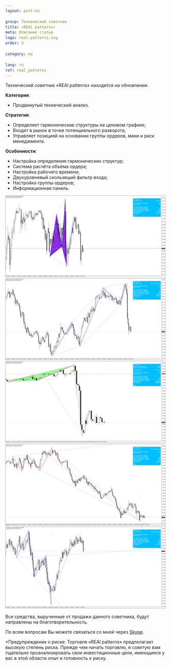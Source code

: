 ```yaml
---
layout: post-ea

group: Технический советник
title: «REAl patterns»
meta: Описание статьи
logo: real-patterns.svg
order: 3

category: ea

lang: ru
ref: real_patterns
---
```


Технический советник «REAl patterns» находится на обновлении.


**Категория**:
  - Продвинутый технический анализ.

**Стратегия**:
  - Определяет гармонические структуры на ценовом графике;
  - Входит в рынок в точке потенциального разворота;
  - Управляет позицией на основании группы ордеров, мани и риск менеджмента.

**Особенности**:
  - Настройка определения гармонических структур;
  - Система расчёта объёма ордера;
  - Настройка рабочего времени;
  - Двухуровневый скользящий фильтр входа;
  - Настройка группы ордеров;
  - Информационная панель.

<!-- Работу советника «REAl patterns» можно увидеть на видео.

<iframe width="560" height="315" src="https://www.youtube.com/embed/eoHqHGPLqW0" frameborder="0" allowfullscreen></iframe> -->


<a data-fancybox="gallery" href="/img/ea/ru/RUS - USDCHF M15 (2017).png"><img src="/img/ea/ru/RUS - USDCHF M15 (2017).png" alt=""></a>
<a data-fancybox="gallery" href="/img/ea/ru/RUS - USDJPY M30 (2017).png"><img src="/img/ea/ru/RUS - USDJPY M30 (2017).png" alt=""></a>
<a data-fancybox="gallery" href="/img/ea/ru/RUS - GBPUSD H1 (2016).png"><img src="/img/ea/ru/RUS - GBPUSD H1 (2016).png" alt=""></a>
<a data-fancybox="gallery" href="/img/ea/ru/RUS - EURUSD H4 (2010).png"><img src="/img/ea/ru/RUS - EURUSD H4 (2010).png" alt=""></a>
<a data-fancybox="gallery" href="/img/ea/ru/RUS - AUDUSD D1 (2016-2017).png"><img src="/img/ea/ru/RUS - AUDUSD D1 (2016-2017).png" alt=""></a>


<!-- ![ENG - AUDUSD D1](/img/ea/ru/RUS - AUDUSD D1 (2016-2017).png)
![ENG - EURUSD H4](/img/ea/ru/RUS - EURUSD H4 (2010).png)
![ENG - GBPUSD H1](/img/ea/ru/RUS - GBPUSD H1 (2016).png)
![ENG - USDCHF M15](/img/ea/ru/RUS - USDCHF M15 (2017).png)
![ENG - USDJPY M30](/img/ea/ru/RUS - USDJPY M30 (2017).png) -->

Все средства, вырученные от продажи данного советника, будут направлены на благотворительность.

По всем вопросам Вы можете связаться со мной через <a href="skype:chutkoy89?chat" target="_blank">Skype</a>.

*Предупреждение о риске: Торговля «REAl patterns» предполагает высокую степень риска. Прежде чем начать торговлю, я советую вам тщательно проанализировать свои инвестиционные цели, имеющиеся у вас в этой области опыт и готовность к риску.
